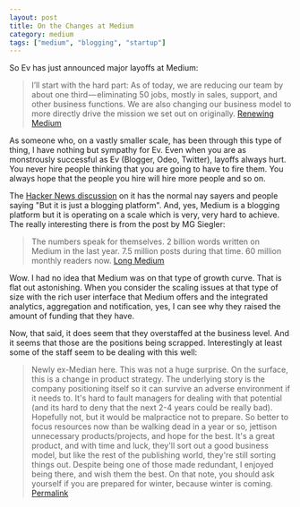 ```yaml
---
layout: post
title: On the Changes at Medium
category: medium
tags: ["medium", "blogging", "startup"]
---
```

So Ev has just announced major layoffs at Medium:

> I’ll start with the hard part: As of today, we are reducing our team by about one third — eliminating 50 jobs, mostly in sales, support, and other business functions. We are also changing our business model to more directly drive the mission we set out on originally. [Renewing Medium](https://blog.medium.com/renewing-mediums-focus-98f374a960be#.kh7coodv8)

As someone who, on a vastly smaller scale, has been through this type of thing, I have nothing but sympathy for Ev.  Even when you are as monstrously successful as Ev (Blogger, Odeo, Twitter), layoffs always hurt.  You never hire people thinking that you are going to have to fire them.  You always hope that the people you hire will hire more people and so on.  

The [Hacker News discussion](https://news.ycombinator.com/item?id=13321322) on it has the normal nay sayers and people saying "But it is just a blogging platform".  And, yes, Medium is a blogging platform but it is operating on a scale which is very, very hard to achieve.  The really interesting there is from the post by MG Siegler:

> The numbers speak for themselves. 2 billion words written on Medium in the last year. 7.5 million posts during that time. 60 million monthly readers now.  [Long Medium](https://500ish.com/long-medium-b9ddfe2c3a0a#.wh8tzerfo)

Wow.  I had no idea that Medium was on that type of growth curve.  That is flat out astonishing.  When you consider the scaling issues at that type of size with the rich user interface that Medium offers and the integrated analytics, aggregation and notification, yes, I can see why they raised the amount of funding that they have.  

Now, that said, it does seem that they overstaffed at the business level.  And it seems that those are the positions being scrapped.  Interestingly at least some of the staff seem to be dealing with this well:

> Newly ex-Median here. This was not a huge surprise. On the surface, this is a change in product strategy. The underlying story is the company positioning itself so it can survive an adverse environment if it needs to. It's hard to fault managers for dealing with that potential (and its hard to deny that the next 2-4 years could be really bad). Hopefully not, but it would be malpractice not to prepare. So better to focus resources now than be walking dead in a year or so, jettison unnecessary products/projects, and hope for the best. It's a great product, and with time and luck, they'll sort out a good business model, but like the rest of the publishing world, they're still sorting things out. Despite being one of those made redundant, I enjoyed being there, and wish them the best. On that note, you should ask yourself if you are prepared for winter, because winter is coming. [Permalink](https://news.ycombinator.com/item?id=13322380)
